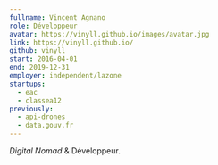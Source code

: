 ```yaml
---
fullname: Vincent Agnano
role: Développeur
avatar: https://vinyll.github.io/images/avatar.jpg
link: https://vinyll.github.io/
github: vinyll
start: 2016-04-01
end: 2019-12-31
employer: independent/lazone
startups:
  - eac
  - classea12
previously:
  - api-drones
  - data.gouv.fr
---
```


_Digital Nomad_ & Développeur.
